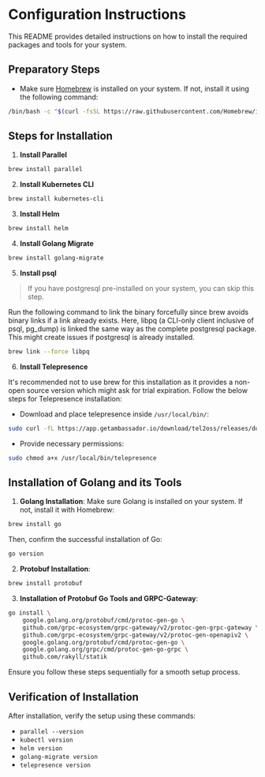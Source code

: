 # Configuration Instructions

This README provides detailed instructions on how to install the required packages and tools for your system.

## Preparatory Steps

- Make sure [Homebrew](https://brew.sh/) is installed on your system. If not, install it using the following command:

```bash
/bin/bash -c "$(curl -fsSL https://raw.githubusercontent.com/Homebrew/install/HEAD/install.sh>)"
```

## Steps for Installation

1. **Install Parallel**

```bash
brew install parallel
```

2. **Install Kubernetes CLI**

```bash
brew install kubernetes-cli
```

3. **Install Helm**

```bash
brew install helm
```

4. **Install Golang Migrate**

```bash
brew install golang-migrate
```

5. **Install psql**

>If you have postgresql pre-installed on your system, you can skip this step.

Run the following command to link the binary forcefully since brew avoids binary links if a link already exists. Here, libpq (a CLI-only client inclusive of psql, pg_dump) is linked the same way as the complete postgresql package. This might create issues if postgresql is already installed.

```bash
brew link --force libpq
```

6. **Install Telepresence**

It's recommended not to use brew for this installation as it provides a non-open source version which might ask for trial expiration. Follow the below steps for Telepresence installation:

- Download and place telepresence inside `/usr/local/bin/`:

```bash
sudo curl -fL https://app.getambassador.io/download/tel2oss/releases/download/v2.15.1/telepresence-darwin-arm64 -o /usr/local/bin/telepresence
```

- Provide necessary permissions:

```bash
sudo chmod a+x /usr/local/bin/telepresence
```

## Installation of Golang and its Tools

1. **Golang Installation**:
Make sure Golang is installed on your system. If not, install it with Homebrew:

```bash
brew install go
```

Then, confirm the successful installation of Go:

```bash
go version
```

2. **Protobuf Installation**:

```bash
brew install protobuf
```

3. **Installation of Protobuf Go Tools and GRPC-Gateway**:

```bash
go install \
    google.golang.org/protobuf/cmd/protoc-gen-go \
    github.com/grpc-ecosystem/grpc-gateway/v2/protoc-gen-grpc-gateway \
    github.com/grpc-ecosystem/grpc-gateway/v2/protoc-gen-openapiv2 \
    google.golang.org/protobuf/cmd/protoc-gen-go \
    google.golang.org/grpc/cmd/protoc-gen-go-grpc \
    github.com/rakyll/statik
```

Ensure you follow these steps sequentially for a smooth setup process.

## Verification of Installation

After installation, verify the setup using these commands:

- `parallel --version`
- `kubectl version`
- `helm version`
- `golang-migrate version`
- `telepresence version`

